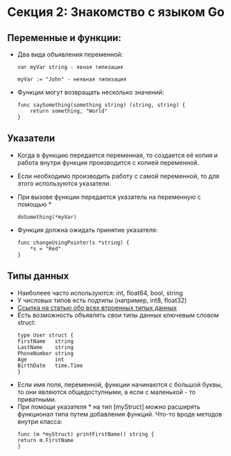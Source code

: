 # Секция 2: Знакомство с языком Go

## Переменные и функции:
* Два вида объявления переменной: 

	```
	var myVar string - явная типизация
	```
	```
	myVar := "John" - неявная типизация
	```

* Функции могут возвращать несколько значений:

	```
	func saySomething(something string) (string, string) {
		return something, "World"
	}
	```

## Указатели

* Когда в функцию передается переменная, то создается её копия и работа внутри функции производится с копией переменной.
* Если необходимо производить работу с самой переменной, то для этого используются указатели.
* При вызове функции передается указатель на переменную с помощью * 
	```
	doSomething(*myVar)
	```
* Функция должна ожидать принятие указателя:

	```
	func changeUsingPointer(s *string) {
		*s = "Red"
	}
	```

## Типы данных

* Наиболеее часто используются: int, float64, bool, string
* У числовых типов есть подтипы (например, int8, float32) 
* [Ссылка на статью обо всех втроенных типых данных](https://metanit.com/go/tutorial/2.3.php)
* Есть возможность объявлять свои типы данных ключевым словом struct:
	```
	type User struct {
	FirstName   string
	LastName    string
	PhoneNumber string
	Age         int
	BirthDate   time.Time
	}
	```
* Если имя поля, переменной, функции начинаются с большой буквы, то они являются общедоступными, а если с маленькой - то приватными.	
* При помощи указателя * на тип [myStruct] можно расширять
	функционал типа путем добавления функций. Что-то вроде методов
	внутри класса:
	```
	func (m *myStruct) printFirstName() string {
	return m.FirstName
	}
	```